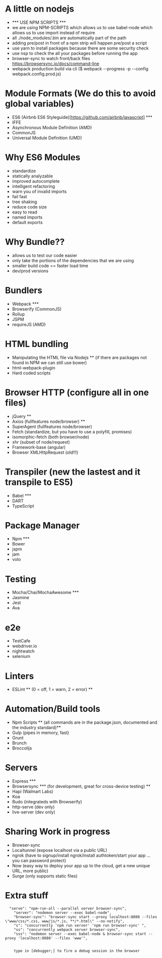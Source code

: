 
# A little on nodejs
- *** USE NPM SCRIPTS ***
- we are using NPM-SCRIPTS which allows us to use babel-node which allows us to use import instead of require
- all ./node_modules/.bin are automatically part of the path
- adding pre/post in front of a npm strip will happen pre/post a script
- use yarn to install packages because there are some security check
- use nsp to check the all your packages before running the app
- browser-sync to watch front/back files https://browsersync.io/docs/command-line
- webpack production build via cli ($ webpack --progress -p --config webpack.config.prod.js)


# Module Formats (We do this to avoid global variables)
- ES6 (Airbnb ES6 Styleguide)[https://github.com/airbnb/javascript] ***
- IFFE
- Asynchronous Module Definition (AMD)
- CommonJS
- Universal Module Definition (UMD)

# Why ES6 Modules
- standardize
- statically analyzable
- improved autocomplete
- intelligent refactoring
- warn you of invalid imports
- fail fast
- tree shaking
- reduce code size
- easy to read
- named imports
- default exports

# Why Bundle?? 
- allows us to test our code easier
- only take the portions of the dependencies that we are using
- smaller build code == faster load time
- dev/prod versions 

# Bundlers
- Webpack ***
- Browserify (CommonJS)
- Rollup
- JSPM
- requireJS (AMD)

# HTML bundling
- Manipulating the HTML file via Nodejs ** (if there are packages not found in NPM we can still use bower)
- html-webpack-plugin
- Hard coded scripts


# Browser HTTP (configure all in one files)
- jQuery **
- Axios (fullfeatures node/browser) **
- SuperAgent (fullfeatures node/browser)
- Fetch (standardize, but you have to use a polyfill, promises)
- isomorphic-fetch (both browser/node)
- xhr (subset of node/request)
- Framework-base (angular)
- Browser XMLHttpRequest (old!!!)


# Transpiler (new the lastest and it transpile to ES5)
- Babel ***
- DART
- TypeScript


# Package Manager
- Npm ***
- Bower
- jspm
- jam 
- volo


# Testing
- Mocha/Chai/MochaAwesome ***
- Jasmine
- Jest
- Ava


# e2e
- TestCafe
- webdriver.io
- nightwatch
- selenium



# Linters
- ESLint ** (0 = off, 1 = warn, 2 = error) **




# Automation/Build tools
- Npm Scripts ** (all commands are in the package.json, documented and the industry standard)**
- Gulp (pipes in memory, fast)
- Grunt 
- Brunch
- Broccolijs


# Servers
- Express ***
- Browsersync *** (for development, great for cross-device testing) **
- Hapi (Walmart Labs)
- Koa
- Budo (integrateds with Browserify)
- http-serve (dev only)
- live-server (dev only)


# Sharing Work in progress
- Browser-sync
- Localtunnel (expose localhost via a public URL)
- ngrok (have to signup/install ngrok/install authtoken/start your app ... you can password protect)
- Now (easy way to deploy your app up to the cloud, get a new unique URL, more public)
- Surge (only supports static files)





# Extra stuff
~~~
  "serve": "npm-run-all --parallel server browser-sync",
    "server": "nodemon server --exec babel-node",
    "browser-sync": "browser-sync start --proxy localhost:8080 --files \"www/css/*.css, www/js/*.js, **/*.html\" --no-notify",
    "s": "concurrently 'npm run server' 'npm run browser-sync' ",
    "ss": "concurrently webpack server browser-sync",
    "sss": "nodemon server --exec babel-node & browser-sync start --proxy 'localhost:8080' --files 'www'",


    type in [debugger;] to fire a debug session in the browser
~~~
